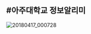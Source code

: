 #아주대학교 정보알리미
-----------------------
![20180417_000728](https://user-images.githubusercontent.com/31656287/38817759-02b7772e-41d4-11e8-9f27-d104089f3720.jpg)
